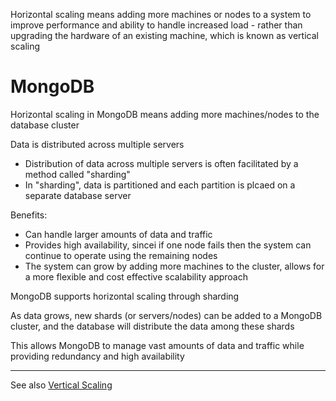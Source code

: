 Horizontal scaling means adding more machines or nodes to a system to improve performance and ability to handle increased load - rather than upgrading the hardware of an existing machine, which is known as vertical scaling

# MongoDB

Horizontal scaling in MongoDB means adding more machines/nodes to the database cluster

Data is distributed across multiple servers
- Distribution of data across multiple servers is often facilitated by a method called "sharding"
- In "sharding", data is partitioned and each partition is plcaed on a separate database server

Benefits:
- Can handle larger amounts of data and traffic
- Provides high availability, sincei if one node fails then the system can continue to operate using the remaining nodes
- The system can grow by adding more machines to the cluster, allows for a more flexible and cost effective scalability approach

MongoDB supports horizontal scaling through sharding

As data grows, new shards (or servers/nodes) can be added to a MongoDB cluster, and the database will distribute the data among these shards

This allows MongoDB to manage vast amounts of data and traffic while providing redundancy and high availability

---

See also [Vertical Scaling](Vertical%20Scaling.md)